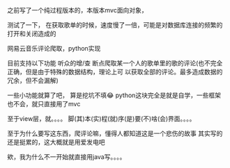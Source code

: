 之前写了一个纯过程版本的，本版本mvc面向对象，

测试了一下， 在获取歌单的时候，速度慢了一倍，可能是对数据库连接的频繁的打开和关闭造成的



网易云音乐评论爬取，python实现

目前支持以下功能
    听众的增/查
    断点爬取某一个人的歌单里的歌的评论(也不完全正确，但是由于特殊的数据结构，理论上可
                                 以获取全部的评论。最多造成数据的冗余，但不会漏解)

一些小功能就算了吧， 算是挖坑不填😂
python这块完全是就是自学，一些框架也不会，就只直接用了mvc

至于view层，就。。。。
脚(其)本(实)程(就)序(是)要(不)啥(会)界面。。。。

至于为什么要写这东西，爬评论嘛，懂得人都知道这是一个悲伤的故事
其实写的还是挺累的，这大概就是用爱发电吧


欸，我为什么不一开始就直接用java写。。。。




